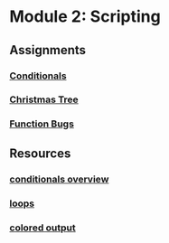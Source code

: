 # Module 2: Scripting

## Assignments
### [Conditionals](assignments/conditionals.md)
### [Christmas Tree](assignments/christmas_tree.md)
### [Function Bugs](assignments/function_bugs.md)

## Resources
### [conditionals overview](resources/conditionals_overview.md)
### [loops](resources/loops.md)
### [colored output](resources/colored_output.md)
